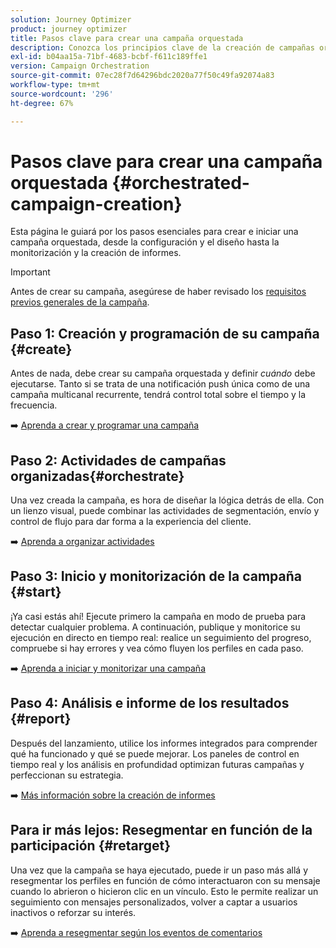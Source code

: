 ```yaml
---
solution: Journey Optimizer
product: journey optimizer
title: Pasos clave para crear una campaña orquestada
description: Conozca los principios clave de la creación de campañas organizadas con Adobe Journey Optimizer
exl-id: b04aa15a-71bf-4683-bcbf-f611c189ffe1
version: Campaign Orchestration
source-git-commit: 07ec28f7d64296bdc2020a77f50c49fa92074a83
workflow-type: tm+mt
source-wordcount: '296'
ht-degree: 67%

---
```



# Pasos clave para crear una campaña orquestada {#orchestrated-campaign-creation}

Esta página le guiará por los pasos esenciales para crear e iniciar una campaña orquestada, desde la configuración y el diseño hasta la monitorización y la creación de informes.

<!--
<table style="table-layout:fixed"><tr style="border: 0; text-align: center;" >
<td><a href="#create"><img alt="Create & schedule your campaign" src="../../channels/assets/do-not-localize/email.png"></a><br/><a href="#create"><strong>Create & schedule your campaign</strong></a></td>
<td><a href="#orchestrate"><img alt="Orchestrate campaign activities" src="../../channels/assets/do-not-localize/sms.png"></a><br/><a href="#orchestrate"><strong>Orchestrate campaign activities</strong></a></td>
<td><a href="#start"><img alt="Start & monitor your campaign" src="../../channels/assets/do-not-localize/push.png"></a><a href="#start"><strong>Start & monitor your campaign</strong></a></td>
<td><a href="#report"><img alt="Analyze & report on results" src="../../channels/assets/do-not-localize/push.png"></a><a href="#report"><strong>Analyze & report on results</strong></a></td>
</tr></table>-->

>[!IMPORTANT]
>
>Antes de crear su campaña, asegúrese de haber revisado los [requisitos previos generales de la campaña](../campaigns/get-started-with-campaigns.md#prerequisites).

## Paso 1: Creación y programación de su campaña {#create}

Antes de nada, debe crear su campaña orquestada y definir *cuándo* debe ejecutarse. Tanto si se trata de una notificación push única como de una campaña multicanal recurrente, tendrá control total sobre el tiempo y la frecuencia.

➡️ [Aprenda a crear y programar una campaña](../orchestrated/create-orchestrated-campaign.md)

## Paso 2: Actividades de campañas organizadas{#orchestrate}

Una vez creada la campaña, es hora de diseñar la lógica detrás de ella. Con un lienzo visual, puede combinar las actividades de segmentación, envío y control de flujo para dar forma a la experiencia del cliente.

➡️ [Aprenda a organizar actividades](../orchestrated/orchestrate-activities.md)

## Paso 3: Inicio y monitorización de la campaña {#start}

¡Ya casi estás ahí! Ejecute primero la campaña en modo de prueba para detectar cualquier problema. A continuación, publique y monitorice su ejecución en directo en tiempo real: realice un seguimiento del progreso, compruebe si hay errores y vea cómo fluyen los perfiles en cada paso.

➡️ [Aprenda a iniciar y monitorizar una campaña](../orchestrated/start-monitor-campaigns.md)

## Paso 4: Análisis e informe de los resultados {#report}

Después del lanzamiento, utilice los informes integrados para comprender qué ha funcionado y qué se puede mejorar. Los paneles de control en tiempo real y los análisis en profundidad optimizan futuras campañas y perfeccionan su estrategia.

➡️ [Más información sobre la creación de informes](../orchestrated/reporting-campaigns.md)

## Para ir más lejos: Resegmentar en función de la participación {#retarget}

Una vez que la campaña se haya ejecutado, puede ir un paso más allá y resegmentar los perfiles en función de cómo interactuaron con su mensaje cuando lo abrieron o hicieron clic en un vínculo. Esto le permite realizar un seguimiento con mensajes personalizados, volver a captar a usuarios inactivos o reforzar su interés.

➡️ [Aprenda a resegmentar según los eventos de comentarios](../orchestrated/retarget.md)
